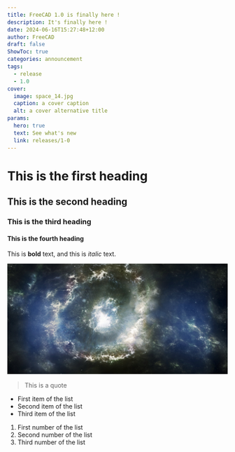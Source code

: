 ```yaml
---
title: FreeCAD 1.0 is finally here !
description: It's finally here !
date: 2024-06-16T15:27:48+12:00
author: FreeCAD
draft: false
ShowToc: true
categories: announcement
tags:
  - release
  - 1.0
cover:
  image: space_14.jpg
  caption: a cover caption
  alt: a cover alternative title
params:
  hero: true
  text: See what's new
  link: releases/1-0
---
```


# This is the first heading

## This is the second heading

### This is the third heading

#### This is the fourth heading

This is **bold** text, and this is *italic* text.

![Image alternative text](space_14.jpg "This is an image title")

> This is a quote

- First item of the list
- Second item of the list
- Third item of the list

1. First number of the list
2. Second number of the list
3. Third number of the list
